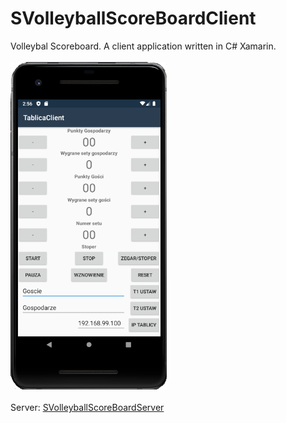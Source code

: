 # SVolleyballScoreBoardClient
Volleybal Scoreboard. A client application written in C# Xamarin.
<br><br>
<img src="appcl.png" width="250">
<br><br>
Server:
<a href="https://github.com/xselthor/SVolleyballSportsBoardServer">SVolleyballScoreBoardServer</a>
